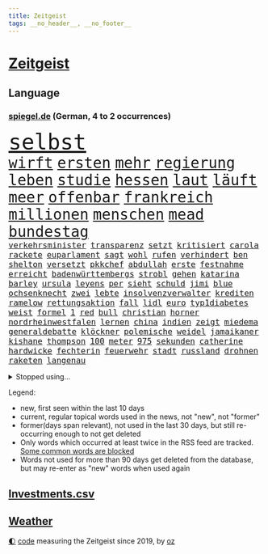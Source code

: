 ```yaml
---
title: Zeitgeist
tags: __no_header__, __no_footer__
---
```


# [Zeitgeist](https://oliz.io/zeitgeist/)

## Language

<h3><a href="https://www.spiegel.de" target="_blank">spiegel.de</a> (German, 4 to 2 occurrences)</h3>
<p style="font-family:monospace">
<span style="font-size:32pt"><a href="news_links.html#selbst" class="current">selbst</a></span>
<br>
<span style="font-size:22pt"><a href="news_links.html#wirft" class="current">wirft</a></span>
<span style="font-size:22pt"><a href="news_links.html#ersten" class="current">ersten</a></span>
<span style="font-size:22pt"><a href="news_links.html#mehr" class="current">mehr</a></span>
<span style="font-size:22pt"><a href="news_links.html#regierung" class="current">regierung</a></span>
<span style="font-size:22pt"><a href="news_links.html#leben" class="current">leben</a></span>
<span style="font-size:22pt"><a href="news_links.html#studie" class="current">studie</a></span>
<span style="font-size:22pt"><a href="news_links.html#hessen" class="current">hessen</a></span>
<span style="font-size:22pt"><a href="news_links.html#laut" class="current">laut</a></span>
<span style="font-size:22pt"><a href="news_links.html#läuft" class="current">läuft</a></span>
<span style="font-size:22pt"><a href="news_links.html#meer" class="current">meer</a></span>
<span style="font-size:22pt"><a href="news_links.html#offenbar" class="current">offenbar</a></span>
<span style="font-size:22pt"><a href="news_links.html#frankreich" class="current">frankreich</a></span>
<span style="font-size:22pt"><a href="news_links.html#millionen" class="current">millionen</a></span>
<span style="font-size:22pt"><a href="news_links.html#menschen" class="current">menschen</a></span>
<span style="font-size:22pt"><a href="news_links.html#mead" class="new">mead</a></span>
<span style="font-size:22pt"><a href="news_links.html#bundestag" class="current">bundestag</a></span>
<br>
<span style="font-size:12pt"><a href="news_links.html#verkehrsminister" class="current">verkehrsminister</a></span>
<span style="font-size:12pt"><a href="news_links.html#transparenz" class="current">transparenz</a></span>
<span style="font-size:12pt"><a href="news_links.html#setzt" class="current">setzt</a></span>
<span style="font-size:12pt"><a href="news_links.html#kritisiert" class="current">kritisiert</a></span>
<span style="font-size:12pt"><a href="news_links.html#carola" class="new">carola</a></span>
<span style="font-size:12pt"><a href="news_links.html#rackete" class="new">rackete</a></span>
<span style="font-size:12pt"><a href="news_links.html#euparlament" class="current">euparlament</a></span>
<span style="font-size:12pt"><a href="news_links.html#sagt" class="current">sagt</a></span>
<span style="font-size:12pt"><a href="news_links.html#wohl" class="current">wohl</a></span>
<span style="font-size:12pt"><a href="news_links.html#rufen" class="current">rufen</a></span>
<span style="font-size:12pt"><a href="news_links.html#verhindert" class="current">verhindert</a></span>
<span style="font-size:12pt"><a href="news_links.html#ben" class="current">ben</a></span>
<span style="font-size:12pt"><a href="news_links.html#shelton" class="current">shelton</a></span>
<span style="font-size:12pt"><a href="news_links.html#versetzt" class="current">versetzt</a></span>
<span style="font-size:12pt"><a href="news_links.html#pkkchef" class="new">pkkchef</a></span>
<span style="font-size:12pt"><a href="news_links.html#abdullah" class="new">abdullah</a></span>
<span style="font-size:12pt"><a href="news_links.html#erste" class="current">erste</a></span>
<span style="font-size:12pt"><a href="news_links.html#festnahme" class="current">festnahme</a></span>
<span style="font-size:12pt"><a href="news_links.html#erreicht" class="current">erreicht</a></span>
<span style="font-size:12pt"><a href="news_links.html#badenwürttembergs" class="current">badenwürttembergs</a></span>
<span style="font-size:12pt"><a href="news_links.html#strobl" class="new">strobl</a></span>
<span style="font-size:12pt"><a href="news_links.html#gehen" class="current">gehen</a></span>
<span style="font-size:12pt"><a href="news_links.html#katarina" class="new">katarina</a></span>
<span style="font-size:12pt"><a href="news_links.html#barley" class="new">barley</a></span>
<span style="font-size:12pt"><a href="news_links.html#ursula" class="current">ursula</a></span>
<span style="font-size:12pt"><a href="news_links.html#leyens" class="current">leyens</a></span>
<span style="font-size:12pt"><a href="news_links.html#per" class="current">per</a></span>
<span style="font-size:12pt"><a href="news_links.html#sieht" class="current">sieht</a></span>
<span style="font-size:12pt"><a href="news_links.html#schuld" class="current">schuld</a></span>
<span style="font-size:12pt"><a href="news_links.html#jimi" class="current">jimi</a></span>
<span style="font-size:12pt"><a href="news_links.html#blue" class="current">blue</a></span>
<span style="font-size:12pt"><a href="news_links.html#ochsenknecht" class="current">ochsenknecht</a></span>
<span style="font-size:12pt"><a href="news_links.html#zwei" class="current">zwei</a></span>
<span style="font-size:12pt"><a href="news_links.html#lebte" class="current">lebte</a></span>
<span style="font-size:12pt"><a href="news_links.html#insolvenzverwalter" class="new">insolvenzverwalter</a></span>
<span style="font-size:12pt"><a href="news_links.html#krediten" class="new">krediten</a></span>
<span style="font-size:12pt"><a href="news_links.html#ramelow" class="current">ramelow</a></span>
<span style="font-size:12pt"><a href="news_links.html#rettungsaktion" class="current">rettungsaktion</a></span>
<span style="font-size:12pt"><a href="news_links.html#fall" class="current">fall</a></span>
<span style="font-size:12pt"><a href="news_links.html#lidl" class="new">lidl</a></span>
<span style="font-size:12pt"><a href="news_links.html#euro" class="current">euro</a></span>
<span style="font-size:12pt"><a href="news_links.html#typ1diabetes" class="new">typ1diabetes</a></span>
<span style="font-size:12pt"><a href="news_links.html#weist" class="current">weist</a></span>
<span style="font-size:12pt"><a href="news_links.html#formel" class="current">formel</a></span>
<span style="font-size:12pt"><a href="news_links.html#1" class="current">1</a></span>
<span style="font-size:12pt"><a href="news_links.html#red" class="current">red</a></span>
<span style="font-size:12pt"><a href="news_links.html#bull" class="current">bull</a></span>
<span style="font-size:12pt"><a href="news_links.html#christian" class="current">christian</a></span>
<span style="font-size:12pt"><a href="news_links.html#horner" class="new">horner</a></span>
<span style="font-size:12pt"><a href="news_links.html#nordrheinwestfalen" class="current">nordrheinwestfalen</a></span>
<span style="font-size:12pt"><a href="news_links.html#lernen" class="current">lernen</a></span>
<span style="font-size:12pt"><a href="news_links.html#china" class="current">china</a></span>
<span style="font-size:12pt"><a href="news_links.html#indien" class="current">indien</a></span>
<span style="font-size:12pt"><a href="news_links.html#zeigt" class="current">zeigt</a></span>
<span style="font-size:12pt"><a href="news_links.html#miedema" class="new">miedema</a></span>
<span style="font-size:12pt"><a href="news_links.html#generaldebatte" class="new">generaldebatte</a></span>
<span style="font-size:12pt"><a href="news_links.html#klöckner" class="current">klöckner</a></span>
<span style="font-size:12pt"><a href="news_links.html#polemische" class="new">polemische</a></span>
<span style="font-size:12pt"><a href="news_links.html#weidel" class="current">weidel</a></span>
<span style="font-size:12pt"><a href="news_links.html#jamaikaner" class="new">jamaikaner</a></span>
<span style="font-size:12pt"><a href="news_links.html#kishane" class="new">kishane</a></span>
<span style="font-size:12pt"><a href="news_links.html#thompson" class="current">thompson</a></span>
<span style="font-size:12pt"><a href="news_links.html#100" class="current">100</a></span>
<span style="font-size:12pt"><a href="news_links.html#meter" class="current">meter</a></span>
<span style="font-size:12pt"><a href="news_links.html#975" class="new">975</a></span>
<span style="font-size:12pt"><a href="news_links.html#sekunden" class="current">sekunden</a></span>
<span style="font-size:12pt"><a href="news_links.html#catherine" class="new">catherine</a></span>
<span style="font-size:12pt"><a href="news_links.html#hardwicke" class="new">hardwicke</a></span>
<span style="font-size:12pt"><a href="news_links.html#fechterin" class="new">fechterin</a></span>
<span style="font-size:12pt"><a href="news_links.html#feuerwehr" class="current">feuerwehr</a></span>
<span style="font-size:12pt"><a href="news_links.html#stadt" class="current">stadt</a></span>
<span style="font-size:12pt"><a href="news_links.html#russland" class="current">russland</a></span>
<span style="font-size:12pt"><a href="news_links.html#drohnen" class="current">drohnen</a></span>
<span style="font-size:12pt"><a href="news_links.html#raketen" class="current">raketen</a></span>
<span style="font-size:12pt"><a href="news_links.html#langenau" class="new">langenau</a></span>
</p>
<details>
<summary>Stopped using...</summary>
<p class="former" style="font-size:12pt">
geschrieben(1722) spuren(1721) egal(1720) erneute(1720) sebastian(1720) alexej(1719) befinden(1719) myanmar(1719) nawalny(1719) strafen(1719) tobt(1719) 2015(1718) bayerische(1718) verluste(1718) fand(1717) anwalt(1716) christoph(1716) elektroautos(1716) joe(1716) oktober(1716) sah(1716) schiedsrichter(1716) wagen(1716) fotos(1715) gelegt(1715) krankenhäuser(1715) siegt(1715) sinken(1715) aufgeben(1714) erfasst(1714) konservativen(1714) november(1714) vorschläge(1714) weitgehend(1714) arbeitnehmer(1713) biden(1713) bremer(1713) verheerenden(1713) 300(1712) eingesetzt(1712) gefasst(1712) haltung(1712) inflation(1712) künftigen(1712) präsidentschaftswahl(1712) spanischen(1712) vorher(1712) beschwerden(1711) entwarnung(1711) position(1711) standort(1711) fund(1710) jüngeren(1710) rezept(1710) spekuliert(1710) begann(1709) nummer(1709) schuss(1709) united(1709) frust(1708) fußballbundesliga(1708) kreml(1708) mannes(1708) modell(1708) nordsee(1708) südafrika(1708) wahrheit(1708) werke(1708) augsburg(1707) franziskus(1707) justiz(1707) verkaufen(1707) ermittlern(1706) rat(1706) lügen(1705) produzieren(1705) tokio(1705) rassistischen(1704) berühmte(1703) coach(1703) möglichst(1703) wähler(1703) freie(1702) organisation(1702) taiwan(1701) antisemitismus(1700) beinahe(1700) erkrankung(1700) 11(1697) herz(1697) brach(1695) nah(1693) umgeht(1693) rückzug(1692) händler(1690) wem(1690) holte(1687) einkommen(1683) handy(1683) koalitionspartner(1682) smartphones(1673) liberalen(1668) bündnis(1666) einfache(1647) vormarsch(1591) gestanden(1495) arbeitsmarkt(1490) zentralbank(1465) truppe(1452) insbesondere(1432) 120(1412) kuriose(1412) 20000(1409) gehälter(1380) getöteten(1370) zentralen(1345) regierungschefin(1344) euländer(1322) dutzenden(1302) unserem(1302) verschiedenen(1289) krim(1260) geplatzt(1253) überwachung(1249) eindrücke(1194) kasse(1194) links(1184) besetzten(1180) königsklasse(1172) humor(1161) antisemitische(1160) schlamm(1140) cannabis(1121) bedarf(1115) joshua(1114) stärksten(1112) galten(1106) anlauf(1097) nationale(1097) justizminister(1096) erntet(1091) deutsch(1085) erdbeben(1081) streiks(1044) 05(1032) träumt(1031) nackt(1023) bergen(977) deuten(975) game(935) djokovic(932) wechselte(932) opfers(912) zehnte(904) erfolgreiche(893) darmstadt(843) vereinten(843) tragischen(831) handelte(830) name(827) angerichtet(809) italiener(805) gekürt(803) veröffentlichte(800) getrieben(784) straßenverkehr(782) psychische(757) model(741) festgestellt(733) steve(724) erstaunlich(694) dich(684) wirbel(674) anzeige(669) hisbollah(669) alaska(666) dirk(666) schwachen(666) rekonstruktion(660) miliz(649) hymne(647) auswertung(646) herbert(640) kimmich(640) comedian(633) eustaaten(633) verschickt(630) unternehmens(622) hinterlässt(621) nominierung(607) gazakrieg(602) mancherorts(599) kilo(598) wahlsieg(595) rafah(594) häftlinge(590) club(589) beendete(577) sprecherin(576) gespalten(571) einverstanden(567) ließe(564) bereichen(561) bestraft(557) versteht(553) simon(549) fortschritte(547) riesigen(546) umfangreiche(545) temu(539) abgefeuert(535) mögen(535) bezeichnete(532) normalerweise(530) rutscht(525) erfolgreichen(524) briten(523) seoul(522) vorbereiten(521) potsdam(508) rundfunk(508) rettete(503) reichsten(502) kontroversen(499) gefühle(498) hummels(498) mats(498) jr(497) karriereende(497) asien(494) populisten(493) erleichtert(492) fertig(482) geschichten(481) rasch(476) pferde(474) stammen(470) superstars(470) legten(468) rhetorik(464) hessischen(463) langweilig(462) altersvorsorge(461) bgh(455) dominierte(453) singapur(453) einblick(452) laufende(450) rechtsradikale(449) drin(443) getreten(443) 44(441) bürgerkrieg(438) statistische(438) 250(437) milliardäre(436) gerne(435) versuchter(427) weber(421) düstere(419) publikums(418) sprecher(409) prognosen(408) hitlers(407) meinungsfreiheit(407) anlegen(406) tischtennis(403) verdachtsfall(403) ausbreitung(402) komme(401) genauen(396) s(395) jeweils(394) cartoonisten(392) tickt(385) rassistischer(378) situationen(366) diesel(364) reichste(364) günstig(362) kurioser(362) fabian(358) fühle(356) westküste(355) ausgewertet(353) peinlich(348) ran(348) telefon(348) strenge(346) erwischt(345) präsidentschaft(344) auszugeben(343) steuert(340) gesichert(336) lass(334) tatwaffe(332) radio(330) wettert(329) neuartige(328) altern(327) thailändischen(325) ordnen(323) sechsten(320) versinkt(320) 81(318) 27jährige(310) abbau(307) staatsoberhaupt(307) verhängen(305) portugals(304) reformieren(304) ceo(303) asiatischen(302) arbeitsplätze(301) zurecht(297) waffenhilfe(296) neuanfang(293) parteichefin(290) unterbringung(290) gewandt(288) mönchengladbach(288) versorgen(287) isabella(286) ungewiss(286) flüchtete(285) anzahl(284) gegenden(283) bewirbt(281) supermarkt(281) einzelnen(280) inflationsrate(277) hugo(276) verfassung(276) tiefer(275) abgeschnitten(274) verüben(274) schädel(273) namibia(272) washingtons(272) fußballwm(270) vermittelt(270) fassen(269) wmqualifikation(269) dauerten(268) australischen(267) katastrophal(267) propalästinensischen(267) schlugen(267) mutmaßlichem(263) saintgermain(262) statements(262) bestand(261) einziehen(261) bewährungsstrafe(260) zunahme(260) finnische(259) milde(259) rauchen(259) vogel(256) inhalten(253) kanadische(253) antónio(251) guterres(251) unogeneralsekretär(251) vorsorglich(249) aktueller(247) verunglückte(247) harmlos(246) kern(246) stromausfälle(246) downsyndrom(245) studenten(244) miersch(243) schokolade(243) amtsantritt(241) paartherapeutin(241) kategorie(240) reizgas(238) einführen(237) schwärmt(236) hall(235) spdfraktionschef(235) gebühren(233) rüstungsindustrie(233) verschwiegen(232) fsv(231) neuerdings(231) usverteidigungsminister(231) selbstbewusst(227) mittagessen(226) bundesbank(224) richtete(224) schadet(222) abgestimmt(220) 14jährige(216) leibwächter(214) bangt(213) jahrzehntelang(213) verurteilen(213) formuliert(212) übergabe(212) greenpeace(211) winden(211) beliebte(210) gefängnisstrafe(210) herrmann(210) schnellstmöglich(210) belasten(209) platzen(209) zocken(208) meghan(207) versus(207) wortbruch(207) delegation(206) linnemann(206) reue(203) redakteure(202) verständigt(202) französin(201) leichte(201) südkoreas(200) verheerende(200) energieinfrastruktur(198) konferenz(198) lenkrad(198) anhören(197) serena(197) termine(197) entfacht(196) grundsatz(196) erfährt(195) general(195) arbeitslos(194) medizinstudium(194) gegenstand(193) recherche(193) fasziniert(192) mobilität(192) ergab(191) referendariat(191) vierjähriger(191) morddrohungen(189) rekruten(188) radikaler(187) überführen(187) bonn(186) afrikas(185) engen(185) syrische(185) antrittsbesuch(184) rockband(184) begeht(183) fehde(182) gegenmaßnahmen(182) herzogin(182) maßgeblich(182) rätselhafte(182) rebellen(181) bundesarbeitsgericht(180) einziges(179) fußballklubs(179) bestandteil(178) vision(178) steigert(177) paragraf(176) ezb(175) gebühr(175) schülern(175) stolpert(175) entzug(174) erbeutet(174) verursachten(174) erwartete(173) entzieht(172) schreit(172) aktivitäten(171) sexualität(170) solch(170) unterwerfen(169) angestiegen(168) anstellt(168) gastbeitrag(168) menschenmenge(168) british(167) ingolstadt(167) unabhängiger(167) zielen(167) aufzuholen(166) führender(166) techbosse(166) 2045(163) woanders(163) camper(162) single(162) beigetragen(161) verpflichtende(161) geringere(160) radwege(159) schande(159) suchaktion(159) öffnete(159) halt(158) einverleiben(157) ermittelte(157) umkreist(157) versichert(156) abhängigkeit(154) entziehen(154) lebensgefährlichen(154) bundesagentur(153) sechzigerjahren(153) preisen(152) promille(152) drogenkonsum(150) malen(150) wüten(150) geisel(148) gleitbomben(148) klimaneutral(148) schwäche(148) zwickau(148) taxi(147) waldbränden(146) website(146) begegnet(145) co₂preis(145) sarg(145) hochfahren(144) langes(144) manuela(144) senioren(142) zugegeben(142) anhaltspunkte(140) gerichtsurteil(140) egoismus(139) filmstars(139) rosa(139) unterrichtet(139) bundespolizisten(138) patricia(137) ruhm(137) korruptionsprozess(136) exoplanet(135) widersacher(135) 1985(134) euphorisch(134) irrtümlich(132) quer(132) anzusehen(131) bewährung(131) empfohlenen(130) 77jährige(129) großaufgebot(129) zahle(129) 800(128) aschaffenburg(128) millionenspende(128) saarländische(128) zugunglück(128) andenken(127) lawine(127) sand(127) aufschwung(126) schusswechsel(126) bonus(125) dankt(125) kritikern(124) gaga(123) fachleuten(122) hilfsgütern(122) lübeck(122) moniert(121) nationalisten(121) witkoff(121) absitzen(120) handelspartnern(120) beziffert(119) erwarteten(119) universitäten(119) wohnheim(119) überfälle(119) definieren(117) kunstfreiheit(117) sicherheitskonferenz(117) zollpolitik(117) gegenzöllen(116) ähnlichkeiten(116) anrecht(115) k(115) müttern(115) kartoffeln(114) pech(114) showgeschäft(114) trophäe(114) verholfen(114) dick(113) nachlass(113) niederrhein(113) überboten(113) alpine(112) fördert(112) grönemeyer(112) kippte(112) lotus(112) luftqualität(112) topeak(112) vergab(112) austria(111) inside(111) office(111) oval(111) bombardierung(110) enthält(110) faust(110) obst(110) staatskasse(110) grok(109) kettensäge(109) terrorgruppe(109) trennten(109) südostasien(107) hamm(106) weltrekord(106) saturn(105) bröckelt(104) brücken(104) decke(104) neuerlichen(104) berechnungen(103) geisterstadt(103) rüstungskonzerne(103) verschwindet(103) händeringend(102) tennisweltrangliste(102) trinkgeld(102) wars(102) junges(101) lorenzo(101) souverän(101) bundesamtes(100) erschaffen(100) fragwürdige(100) ruht(100) unovollversammlung(100) beispiellosen(99) erfolgsrezept(99) hendrik(99) uiguren(99) übernachten(99) 88(98) bürokratische(98) neukölln(98) lorenz(97) berkeley(96) erproben(96) tyrannen(96) generell(95) just(95) unangemessen(95) aufgebraucht(94) herben(94) synonym(94) fortgesetzt(93) schwuler(93) umstritten(93) wahlniederlage(93) arbeiteten(92) d’azur(92) winfried(92) christine(91) erdbeeren(91) felsstürze(91) kaiuwe(91) lagarde(91) monster(91) schicksalswahl(91) schoa(91) schwesig(91) seltsamer(91) stall(91) athletin(90) beantworten(90) boy(90) meistens(90) moralische(90) regierungskoalition(90) zelte(90) argumentiert(89) aspirin(89) ausgestellt(89) bildungssystem(89) südlichen(89) übersteht(89) 30tägige(88) 34jähriger(88) aufstocken(88) auskunft(88) disqualifiziert(88) eastwood(88) einbrechen(88) massaker(88) osteuropa(88) sammlung(88) bestellen(87) elfjährigen(87) pokalfinale(87) reederei(87) totschlag(87) amazonasgebiet(86) co₂emissionshandel(86) fauxpas(86) shop(86) vortag(86) 380(85) afdabgeordnete(85) drohnenattacke(85) schuhe(85) verschlimmert(85) zeitungen(85) camilla(84) elektrische(84) feldern(84) handgranate(84) menschenverachtender(84) präsidentenberater(84) realistischen(84) arena(83) fußstapfen(83) julián(83) pilgerfahrt(83) rar(83) virologe(83) álvarez(83) belegschaft(82) heldin(82) hiesige(82) junta(82) meistern(82) verschiffen(82) wertlos(82) denkwürdigen(81) entrüstung(81) landwirtschaftsministerin(81) vergleichbar(81) abgewichen(80) abreißen(80) beerdigung(80) einreise(80) finnlands(80) gefälscht(80) helme(80) hörte(80) konjunkturprognose(80) letztlich(80) spurlos(80) unerlaubt(80) zehnten(80) 51jährige(79) aurel(79) ausgeführt(79) bedanken(79) bisseck(79) jurist(79) leber(79) parkinsonkrankheit(79) yann(79) angepasst(78) bulli(78) einseitiges(78) freispruch(78) freistaat(78) mirra(78) umdeuten(78) weitreichende(78) d(77) geschehnisse(77) mangelwirtschaft(77) punkband(77) regelverstoß(77) tatsächliche(77) amtsvorgänger(76) artgenossen(76) ersatzteile(76) feilschen(76) humanitären(76) klassische(76) unogeneralversammlung(76) anerkannt(75) anpassung(75) chatbots(75) damm(75) einzudämmen(75) regenfälle(75) sprunghaften(75) säugling(75) würgegriff(75) amtsinhaber(74) feiertag(74) fußballwmqualifikation(74) kompliziertes(74) kremltruppen(74) schmalen(74) usexporte(74) usvorschlag(74) wartete(74) welttournee(74) zwangsarbeiter(74) alltags(73) beschlagnahmen(73) bestechungsgeld(73) fehlinformationen(73) festnehmen(73) hauswand(73) j(73) schmuggler(73) tiktokvideos(73) 45jährigen(72) breite(72) diagnostizieren(72) entstehung(72) fernseher(72) rühmt(72) stätten(72) verschärften(72) bushaltestelle(71) darja(71) instabilen(71) präsidentschaftskandidaten(71) militärpräsenz(70) bevölkerungsschutz(69) chan(69) definitiv(69) dnatests(69) irritationen(69) militärstützpunkte(69) mini(69) spitzenkräfte(69) verfilmen(69) einschüchterung(68) grenzstädte(68) hungersnot(68) renault(68) stürzten(68) unglaublich(68) exkanzlerkandidat(67) flugreise(67) islam(67) radfahren(67) schriftzug(67) sportgymnastik(67) abgehängte(66) atomabkommen(66) krimitipp(66) psychothriller(66) rhythmische(66) daxkonzerne(65) elite(65) erlitten(65) korruptionsprozesse(65) leuchttürme(65) linkenabgeordnete(65) niklas(65) präsidentschaftskandidat(65) reduziert(65) schulz(65) shoppen(65) spektakulärsten(65) giftigen(64) kultusminister(64) löwin(64) militärflugzeuge(64) modernisierung(64) tasern(64) versöhnliche(64) benachbarten(63) erwähnte(63) gegensatz(63) helen(63) mirren(63) nintendos(63) obsession(63) spitzenkandidat(63) tunnels(63) umstrittener(63) verfing(63) wettkämpfen(63) bescheren(62) clubs(62) eintreffen(62) masse(62) staatspräsidenten(62) stadiondach(62) umgehend(62) amtsenthebung(61) drohnenschwärmen(61) fatalen(61) festgenommenen(61) morddrohung(61) tater(61) uraltrekord(61) überfüllte(61) alb(60) gönnen(60) milliardärs(60) nachgehen(60) schwäbischen(60) arbeite(59) erzgebirge(59) kleingartenanlage(59) millionäre(59) rutschten(59) streitthema(59) weltkriegsbomben(59) ablesen(58) weiterspielen(58) wenden(58) begünstigt(57) klamotten(57) produzierte(57) techkonzernen(57) ultrarechte(57) ungemütlich(57) usmusiker(56) gedränge(55) gewaltig(55) mad(55) men(55) militärbasen(55) römischen(55) umgekrempelt(55) estnischen(54) fußballfest(54) laufe(54) rudi(54) sangen(54) versprüht(54) christlichen(53) katz(53) notfallgesetz(53) pfannen(53) rädern(53) sek(53) sinnbild(53) vorgängers(53) überflutungen(53) erhofften(52) ghada(52) mondlandung(52) nachkriegszeit(52) verhandlungserfolg(52) zollverhandlungen(52) 8500(51) ameise(51) arddoku(51) fantastischen(51) geendet(51) gegenklage(51) hilfslieferungen(51) hochhaus(51) sumy(51) ausgeweitet(50) ebike(50) erschütternd(50) kiunternehmen(50) stunt(50) widmen(50) zelten(50) dienstwaffe(49) eisner(49) fellner(49) hotspur(49) jackie(49) joel(49) odowaa(49) tottenham(49) überwältigen(49) einheitliches(48) elena(48) lebewesen(48) phishing(48) tschechische(48) 87(47) atomverhandlungen(47) bauwerk(47) rechter(47) roms(47) schwachkopfbeleidigung(47) waffenexporte(47) würzburg(47) 188(46) ameisen(46) arten(46) barça(46) formsache(46) politcomeback(46) rätseln(46) südamerika(46) taser(46) drohmails(45) intensiv(45) kletterte(45) kommentator(45) makejew(45) oleksij(45) orthodoxe(45) seefahrt(45) 87jährige(44) beeindruckte(44) betrunken(44) erfüllung(44) freiwilligkeit(44) schusswaffe(44) ushochschulen(44) abgründe(43) angegriffene(43) gebrauch(43) stützen(43) wallis(43) waschbären(43) gestiegene(42) jährliche(42) kleiderordnung(42) schimpft(42) terminplan(42) unparteiischen(42) freiem(41) lola(41) lukas(41) mutterschutz(41) usstaaten(41) uswirtschaft(41) vervierfacht(41) bombendrohungen(40) fremden(40) genozid(40) knicks(40) traditionelles(40) einbußen(39) einsätzen(39) filmprojekten(39) meeresboden(39) renten(39) schillernde(39) gesetzlicher(38) illinois(38) italienischer(38) mitschüler(38) polizeikosten(38) roofer(38) spendiert(38) stadiondachkletterer(38) tal(38) terroranschlag(38) therapien(38) vermeintlichen(38) verunsicherung(38) warnsignale(38) wednesday(38) anscheinend(37) carolin(37) gefilden(37) kebekus(37) kindesmissbrauch(37) rätselhafter(37) verletzen(37) worklifebalance(37) befeuert(36) christliche(36) gemobbt(36) jenna(36) mach(36) nepobaby(36) niederländer(36) ortega(36) rolling(36) staatsfonds(36) wäldern(36) ampeln(35) amtshandlungen(35) andy(35) durchsetzt(35) klammen(35) reisenewsletter(35) richtungsentscheidung(35) vi(35) drohnenschwärme(34) hawaii(34) korrigieren(34) landtagswahl(34) naschen(34) westdeutsche(34) bundesligaaufsteiger(33) geistlichen(33) mia(33) stuft(33) tennisgeschichte(33) aufgepasst(32) friedhelm(32) funkel(32) gratis(32) lee(32) mittelalters(32) randale(32) schauspielkarriere(32) sicherheitskabinetts(31) ausrufen(30) bedacht(30) cdukanzler(30) durchatmen(30) emform(30) theorien(30) umwege(30) entführten(29) scheisse(29) verteilung(29) copacabana(28) femizid(28) konsumgeständnis(28) konsumieren(28) messiewohnungen(28) millionenfache(28) norddeutschland(28) präsidentschaftswahlen(28) schlangen(28) schädlingsbekämpfer(28) tesmer(28) vermüllte(28) 12jähriger(27) betrunkene(27) francis(27) modellen(27) passierte(27) sehe(27) söldner(27) verborgen(27) brüllten(26) geplagt(26) insta(26) länderspiel(26) nachteile(26) riesenerfolg(26) solo(26) cochefin(25) erlag(25) ersetzbar(25) gekracht(25) ina(25) spanisches(25) außenministers(24) deklassiert(24) enrique(24) flavio(24) goethes(24) grünenabgeordnete(24) karate(24) 15000(23) ausgrenzung(23) championsleaguefinalist(23) inneren(23) verschlossenen(23) übergewinnsteuer(23) angeordneten(22) giro(22) liegenden(22) verkehrskontrolle(22) d'italia(21) drogenbossen(21) eingehend(21) ermittlung(21) lektion(21) picasso(21) r5(21) tallinn(21) 140(20) deutschlandweit(20) ideologie(20) quinn(20) traumjob(20) cosmo(19) gottschalk(19) handelsgespräche(19) ideal(19) trio(19) verwandelte(19) akin(18) ewiger(18) filmprojekt(18) passau(18) rechtsextremismus(18) verteufelt(18) wider(18) abbild(17) blutigen(17) bränden(17) dokudrama(17) wes(17) widmete(17) beinen(16) chefsache(16) dorothee(16) ermordung(16) flüchtende(16) innenstädte(16) saudischen(16) arndt(15) baseballschlägerjahre(15) costar(15) erläutert(15) gepäckträger(15) gestohlene(15) intensiviert(15) maß(15) ortlieb(15) steine(15) techbros(15) verbreiten(15) verzückt(15) chancengleichheit(14) eliteunis(14) entstanden(14) jodie(14) mischung(14) schnöde(14) terrorakt(14) wachsender(14) zeitraum(14) gespaltenen(13) gin(13) jared(13) me/cfs(13) süd(13) unoorganisation(13) anerkannte(12) auszunutzen(12) cumex(12) cumexskandal(12) exotische(12) geformt(12) gesinnung(12) unterbot(12) altersgründen(11) durchgeführt(11) knacken(11) landeskriminalamt(11) praktikum(11) seenot(11) stina(11)
</p>
</details>
<p>Legend:
<ul>
<li><span class="new">new</span>, first seen within the last 10 days</li>
<li><span class="current">current</span>, regular topical words used in the news, not "new", not "former"</li>
<li><span class="former">former(days span relevant)</span>, not used in the last 30 days, but still re-occurring enough to not get deleted</li>
<li>Only words which occurred at least twice in the RSS feed are tracked. <a href="language/filters.py">Some common words are blocked</a></li>
<li>Words not used for more than 90 days get deleted from the database, but may re-enter as "new" words when used again</li>
</ul>
</p>

## [Investments](investments.html)[.csv](investments.csv)

## [Weather](weather.html)

<footer>
<a href="javascript:toggleTheme()" class="nav">🌓</a>
<a href="https://github.com/ooz/zeitgeist">code</a> measuring the Zeitgeist since 2019, by <a href="https://oliz.io">oz</a>
</footer>
